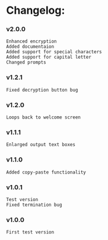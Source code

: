 # Changelog:

### v2.0.0
	Enhanced encryption
    Added documentaion
    Added support for special characters
    Added support for capital letter
    Changed prompts
	
### v1.2.1
	Fixed decryption button bug
	
### v1.2.0
    Loops back to welcome screen

### v1.1.1
    Enlarged output text boxes
    
### v1.1.0
    Added copy-paste functionality 

### v1.0.1
    Test version
    Fixed termination bug

### v1.0.0
    First test version

